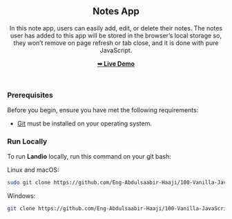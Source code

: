 
 <div align="center">

  <h2 align="center">Notes App</h2>

In this note app, users can easily add, edit, or delete their notes. The notes user has added to this app will be stored in the browser’s local storage so, they won’t remove on page refresh or tab close, and it is done with pure JavaScript.

  <a href="https://mynoteabdulsaabir.netlify.app/"><strong>➥ Live Demo</strong></a>

</div>

<br />

### Prerequisites

Before you begin, ensure you have met the following requirements:

* [Git](https://git-scm.com/downloads "Download Git") must be installed on your operating system.

### Run Locally

To run **Landio** locally, run this command on your git bash:

Linux and macOS:

```bash
sudo git clone https://github.com/Eng-Abdulsaabir-Haaji/100-Vanilla-JavaScript-projects/tree/main/17-Notes-app
```

Windows:

```bash
git clone https://github.com/Eng-Abdulsaabir-Haaji/100-Vanilla-JavaScript-projects/tree/main/17-Notes-app
```
